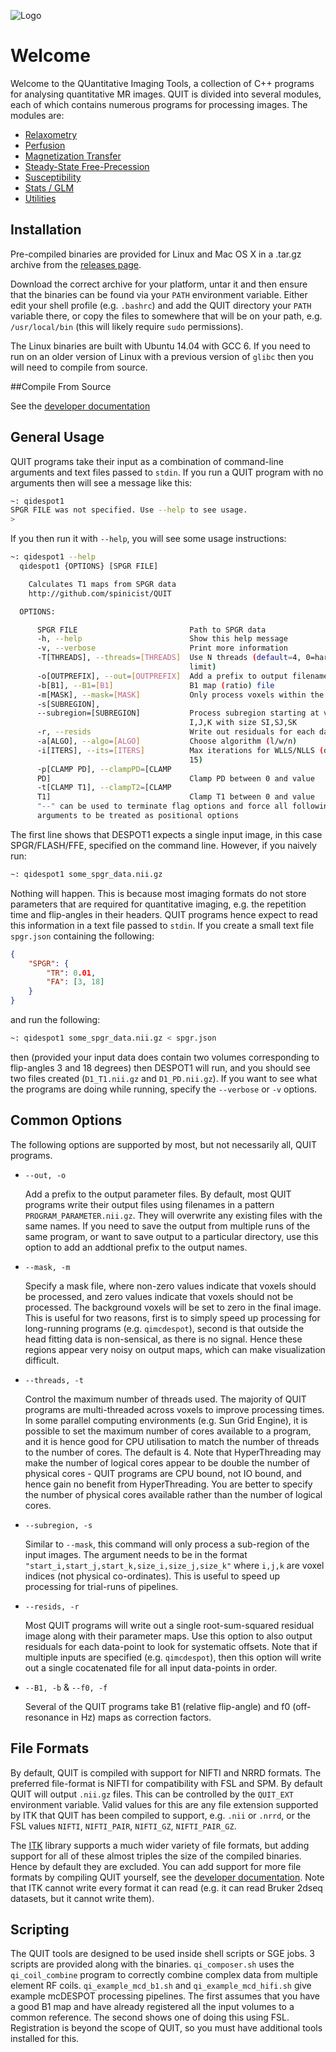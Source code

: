 ![Logo](logo.png)

# Welcome

Welcome to the QUantitative Imaging Tools, a collection of C++ programs for analysing quantitative MR images. QUIT is divided into several modules, each of which contains numerous programs for processing images. The modules are:

* [Relaxometry](Relaxometry.md)
* [Perfusion](Perfusion.md)
* [Magnetization Transfer](MT.md)
* [Steady-State Free-Precession](SSFP.md)
* [Susceptibility](Susceptibility.md)
* [Stats / GLM](Stats.md)
* [Utilities](Utilities.md)

## Installation

Pre-compiled binaries are provided for Linux and Mac OS X in a .tar.gz archive from the [releases page](http://github.com/spinicist/QUIT/releases "Releases").

Download the correct archive for your platform, untar it and then ensure that the binaries can be found via your `PATH` environment variable. Either edit your shell profile (e.g. `.bashrc`) and add the QUIT directory your `PATH` variable there, or copy the files to somewhere that will be on your path, e.g. `/usr/local/bin` (this will likely require `sudo` permissions).

The Linux binaries are built with Ubuntu 14.04 with GCC 6. If you need to run on an older version of Linux with a previous version of `glibc` then you will need to
compile from source.

##Compile From Source

See the [developer documentation](Developer.md)

## General Usage

QUIT programs take their input as a combination of command-line arguments and text files passed to `stdin`. If you run a QUIT program with no arguments then will see a message like this:

```bash
~: qidespot1
SPGR FILE was not specified. Use --help to see usage.
>
```

If you then run it with `--help`, you will see some usage instructions:

```bash
~: qidespot1 --help
  qidespot1 {OPTIONS} [SPGR FILE]

    Calculates T1 maps from SPGR data
    http://github.com/spinicist/QUIT

  OPTIONS:

      SPGR FILE                         Path to SPGR data
      -h, --help                        Show this help message
      -v, --verbose                     Print more information
      -T[THREADS], --threads=[THREADS]  Use N threads (default=4, 0=hardware
                                        limit)
      -o[OUTPREFIX], --out=[OUTPREFIX]  Add a prefix to output filenames
      -b[B1], --B1=[B1]                 B1 map (ratio) file
      -m[MASK], --mask=[MASK]           Only process voxels within the mask
      -s[SUBREGION],
      --subregion=[SUBREGION]           Process subregion starting at voxel
                                        I,J,K with size SI,SJ,SK
      -r, --resids                      Write out residuals for each data-point
      -a[ALGO], --algo=[ALGO]           Choose algorithm (l/w/n)
      -i[ITERS], --its=[ITERS]          Max iterations for WLLS/NLLS (default
                                        15)
      -p[CLAMP PD], --clampPD=[CLAMP
      PD]                               Clamp PD between 0 and value
      -t[CLAMP T1], --clampT2=[CLAMP
      T1]                               Clamp T1 between 0 and value
      "--" can be used to terminate flag options and force all following
      arguments to be treated as positional options
```

The first line shows that DESPOT1 expects a single input image, in this case SPGR/FLASH/FFE, specified on the command line. However, if you naively run:

```bash
~: qidespot1 some_spgr_data.nii.gz
```

Nothing will happen. This is because most imaging formats do not store parameters that are required for quantitative imaging, e.g. the repetition time and flip-angles in their headers. QUIT programs hence expect to read this information in a text file passed to `stdin`. If you create a small text file `spgr.json` containing the following:

```json
{
    "SPGR": {
        "TR": 0.01,
        "FA": [3, 18]
    }
}
```

and run the following:

```bash
~: qidespot1 some_spgr_data.nii.gz < spgr.json
```

then (provided your input data does contain two volumes corresponding to flip-angles 3 and 18 degrees) then DESPOT1 will run, and you should see two files created (`D1_T1.nii.gz` and `D1_PD.nii.gz`). If you want to see what the programs are doing while running, specify the `--verbose` or `-v` options.

## Common Options

The following options are supported by most, but not necessarily all, QUIT programs.

* `--out, -o`

    Add a prefix to the output parameter files. By default, most QUIT programs write their output files using filenames in a pattern `PROGRAM_PARAMETER.nii.gz`. They will overwrite any existing files with the same names. If you need to save the output from multiple runs of the same program, or want to save output to a particular directory, use this option to add an addtional prefix to the output names.

* `--mask, -m`

    Specify a mask file, where non-zero values indicate that voxels should be processed, and zero values indicate that voxels should not be processed. The background voxels will be set to zero in the final image. This is useful for two reasons, first is to simply speed up processing for long-running programs (e.g. `qimcdespot`), second is that outside the head fitting data is non-sensical, as there is no signal. Hence these regions appear very noisy on output maps, which can make visualization difficult.

* `--threads, -t`

    Control the maximum number of threads used. The majority of QUIT programs are multi-threaded across voxels to improve processing times. In some parallel computing environments (e.g. Sun Grid Engine), it is possible to set the maximum number of cores available to a program, and it is hence good for CPU utilisation to match the number of threads to the number of cores. The default is 4. Note that HyperThreading may make the number of logical cores appear to be double the number of physical cores - QUIT programs are CPU bound, not IO bound, and hence gain no benefit from HyperThreading. You are better to specify the number of physical cores available rather than the number of logical cores.

* `--subregion, -s`

    Similar to `--mask`, this command will only process a sub-region of the input images. The argument needs to be in the format `"start_i,start_j,start_k,size_i,size_j,size_k"` where `i,j,k` are voxel indices (not physical co-ordinates). This is useful to speed up processing for trial-runs of pipelines.

* `--resids, -r`

    Most QUIT programs will write out a single root-sum-squared residual image along with their parameter maps. Use this option to also output residuals for each data-point to look for systematic offsets. Note that if multiple inputs are specified (e.g. `qimcdespot`), then this option will write out a single cocatenated file for all input data-points in order.

* `--B1, -b` & `--f0, -f`

    Several of the QUIT programs take B1 (relative flip-angle) and f0 (off-resonance in Hz) maps as correction factors.

## File Formats

By default, QUIT is compiled with support for NIFTI and NRRD formats. The preferred file-format is NIFTI for compatibility with FSL and SPM. By default QUIT will output `.nii.gz` files. This can be controlled by the `QUIT_EXT` environment variable. Valid values for this are any file extension supported by ITK that QUIT has been compiled to support, e.g. `.nii` or `.nrrd`, or the FSL values `NIFTI`, `NIFTI_PAIR`, `NIFTI_GZ`, `NIFTI_PAIR_GZ`.

The [ITK](http://itk.org) library supports a much wider variety of file formats, but adding support for all of these almost triples the size of the compiled binaries. Hence by default they are excluded. You can add support for more file formats by compiling QUIT yourself, see the [developer documentation](Developer.md). Note that ITK cannot write every format it can read (e.g. it can read Bruker 2dseq datasets, but it cannot write them).

## Scripting

The QUIT tools are designed to be used inside shell scripts or SGE jobs. 3 scripts are provided along with the binaries. `qi_composer.sh` uses the `qi_coil_combine` program to correctly combine complex data from multiple element RF coils. `qi_example_mcd_b1.sh` and `qi_example_mcd_hifi.sh` give example mcDESPOT processing pipelines. The first assumes that you have a good B1 map and have already registered all the input volumes to a common reference. The second shows one of doing this using FSL. Registration is beyond the scope of QUIT, so you must have additional tools installed for this.
